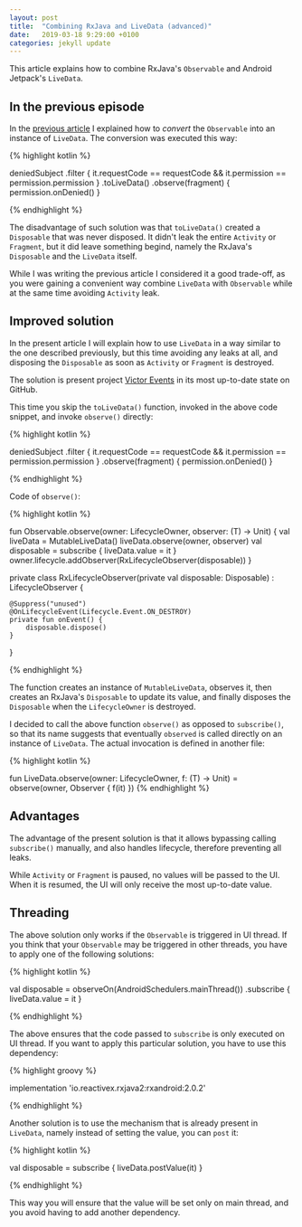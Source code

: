 ```yaml
---
layout: post
title:  "Combining RxJava and LiveData (advanced)"
date:   2019-03-18 9:29:00 +0100
categories: jekyll update
---
```


This article explains how to combine RxJava's `Observable` and Android Jetpack's `LiveData`.

## In the previous episode

In the [previous article][previous-article] I explained how to *convert* the `Observable` into an instance of `LiveData`. The conversion was executed this way:

{% highlight kotlin %}

deniedSubject
    .filter { it.requestCode == requestCode && it.permission == permission.permission }
    .toLiveData()
    .observe(fragment) { permission.onDenied() }

{% endhighlight %}

The disadvantage of such solution was that `toLiveData()` created a `Disposable` that was never disposed. It didn't leak the entire `Activity` or `Fragment`, but it did leave something begind, namely the RxJava's `Disposable` and the `LiveData` itself.

While I was writing the previous article I considered it a good trade-off, as you were gaining a convenient way combine `LiveData` with `Observable` while at the same time avoiding `Activity` leak.

## Improved solution

In the present article I will explain how to use `LiveData` in a way similar to the one described previously, but this time avoiding any leaks at all, and disposing the `Disposable` as soon as `Activity` or `Fragment` is destroyed.

The solution is present project [Victor Events][victor-events] in its most up-to-date state on GitHub.

This time you skip the `toLiveData()` function, invoked in the above code snippet, and invoke `observe()` directly:

{% highlight kotlin %}

deniedSubject
    .filter { it.requestCode == requestCode && it.permission == permission.permission }
    .observe(fragment) { permission.onDenied() }

{% endhighlight %}

Code of `observe()`:

{% highlight kotlin %}

fun <T> Observable<T>.observe(owner: LifecycleOwner, observer: (T) -> Unit) {
    val liveData = MutableLiveData<T>()
    liveData.observe(owner, observer)
    val disposable = subscribe { liveData.value = it }
    owner.lifecycle.addObserver(RxLifecycleObserver(disposable))
}

private class RxLifecycleObserver(private val disposable: Disposable) : LifecycleObserver {

    @Suppress("unused")
    @OnLifecycleEvent(Lifecycle.Event.ON_DESTROY)
    private fun onEvent() {
        disposable.dispose()
    }
}

{% endhighlight %}

The function creates an instance of `MutableLiveData`, observes it, then creates an RxJava's `Disposable` to update its value, and finally disposes the `Disposable` when the `LifecycleOwner` is destroyed.

I decided to call the above function `observe()` as opposed to `subscribe()`, so that its name suggests that eventually `observed` is called directly on an instance of `LiveData`. The actual invocation is defined in another file:


{% highlight kotlin %}

fun <T> LiveData<T>.observe(owner: LifecycleOwner, f: (T) -> Unit) =
        observe(owner, Observer<T> { f(it) })
{% endhighlight %}

## Advantages

The advantage of the present solution is that it allows bypassing calling `subscribe()` manually, and also handles lifecycle, therefore preventing all leaks.

While `Activity` or `Fragment` is paused, no values will be passed to the UI. When it is resumed, the UI will only receive the most up-to-date value.

## Threading

The above solution only works if the `Observable` is triggered in UI thread. If you think that your `Observable` may be triggered in other threads, you have to apply one of the following solutions:

{% highlight kotlin %}

val disposable = observeOn(AndroidSchedulers.mainThread())
    .subscribe { liveData.value = it }

{% endhighlight %}

The above ensures that the code passed to `subscribe` is only executed on UI thread. If you want to apply this particular solution, you have to use this dependency:

{% highlight groovy %}

implementation 'io.reactivex.rxjava2:rxandroid:2.0.2'

{% endhighlight %}

Another solution is to use the mechanism that is already present in `LiveData`, namely instead of setting the value, you can `post` it:

{% highlight kotlin %}

val disposable = subscribe { liveData.postValue(it) }

{% endhighlight %}

This way you will ensure that the value will be set only on main thread, and you avoid having to add another dependency.

[previous-article]: https://syrop.github.io/jekyll/update/2019/03/07/rx-observable-to-livedata.html
[victor-events]: https://github.com/syrop/Victor-Events

